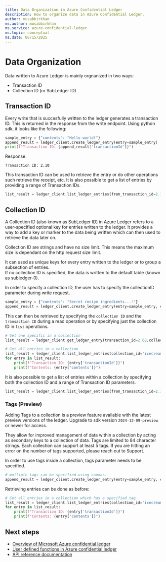 ```yaml
---
title: Data Organization in Azure Confidential Ledger
description: How to organize data in Azure Confidential Ledger.
author: musabbirkhan
ms.author: musabbirkhan
ms.service: azure-confidential-ledger
ms.topic: conceptual
ms.date: 06/15/2025
---
```

# Data Organization
Data written to Azure Ledger is mainly orgnanized in two ways:
- Transaction ID 
- Collection ID (or SubLedger ID)

## Transaction ID
Every write that is succesfully written to the ledger generates a transaction ID. This is returned in the response from the write endpoint.
Using python sdk, it looks like the following:

```python
sample_entry = {"contents": "Hello world!"}
append_result = ledger_client.create_ledger_entry(entry=sample_entry)
print(f"Transaction ID: {append_result['transactionId']}")
```

Response:
```
Transaction ID: 2.10
```

This transaction ID can be used to retrieve the entry or do other operations such retrieve the receipt, etc. It is also possible to get a list of entries by providing a range of Transaction IDs.
```python
list_result = ledger_client.list_ledger_entries(from_transaction_id=2.1, to_transaction_id=2.50)
```

## Collection ID
A Collection ID (also known as SubLedger ID) in Azure Ledger refers to a user-specified optional key for entries written to the ledger. It provides a way to add a key or marker to the data being written which can then used to retrieve the data later on. 

Collection ID are strings and have no size limit. This means the maximum size is dependant on the http request size limit. 

It can used as unique keys for every entry written to the ledger or to group a subsection of entries.  
If no collection ID is specified, the data is written to the default table (known as subledger-0).

In order to specify a collection ID, the user has to specify the collectionID parameter during write request.

```python
sample_entry = {"contents": "Secret recipe ingredients...!"}
append_result = ledger_client.create_ledger_entry(entry=sample_entry, collection_id="icecream-flavors")
```
This can then be retrieved by specifying the `collection ID` and the `transaction ID` during a read operation or by specifying just the collection ID in `list` operations.

```python
# Get one specific in a collection
list_result = ledger_client.get_ledger_entry(transaction_id=2.68,collection_id="icecream-flavors")
```
```python
# Get all entries in a collection
list_result = ledger_client.list_ledger_entries(collection_id="icecream-flavors")
for entry in list_result:
    print(f"Transaction ID: {entry['transactionId']}")
    print(f"Contents: {entry['contents']}")
```

It is also possible to get a list of entries within a collection by specifying both the collection ID and a range of Transaction ID parameters.

```python
list_result = ledger_client.list_ledger_entries(from_transaction_id=2.1, to_transaction_id=2.50, collection_id="icecream-flavors")
```

### Tags (Preview)
Adding Tags to a collection is a preview feature available with the latest preview versions of the ledger. Upgrade to sdk version `2024-12-09-preview` or newer for access.

They allow for improved management of data within a collection by acting as secondary keys to a collection of data. Tags are limited to 64 character strings. Each collection can support at least 5 tags. If you are hitting an error on the number of tags supported, please reach out to Support.  

In order to use tags inside a collection, tags parameter needs to be specified. 

```python
# multiple tags can be specified using commas.
append_result = ledger_client.create_ledger_entry(entry=sample_entry, collection_id="icecream-flavors", tags="chocolate,vanilla")
```

Retrieving entries can be done as before:
```python
# Get all entries in a collection which has a specified tag
list_result = ledger_client.list_ledger_entries(collection_id="icecream-flavors", tag="chocolate")
for entry in list_result:
    print(f"Transaction ID: {entry['transactionId']}")
    print(f"Contents: {entry['contents']}")
```


## Next steps

- [Overview of Microsoft Azure confidential ledger](overview.md)
- [User defined functions in Azure confidential ledger](server-side-programming.md)
-  [API reference documentation](https://azuresdkdocs.z19.web.core.windows.net/python/azure-confidentialledger/latest/azure.confidentialledger.html) 
